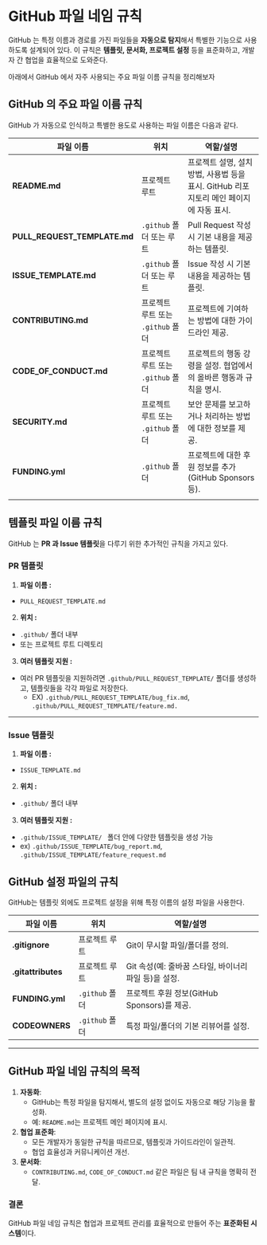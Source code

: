 GitHub 파일 네임 규칙
===
GitHub 는 특정 이름과 경로를 가진 파일들을 **자동으로 탐지**해서 특별한 기능으로 사용하도록 설계되어 있다. 이 규칙은 **템플릿, 문서화, 프로젝트 설정** 등을 표준화하고, 개발자 간 협업을 효율적으로 도와준다.

아래에서 GitHub 에서 자주 사용되는 주요 파일 이름 규칙을 정리해보자

## GitHub 의 주요 파일 이름 규칙
GitHub 가 자동으로 인식하고 특별한 용도로 사용하는 파일 이름은 다음과 같다.


| **파일 이름** | **위치** | **역할/설명** |
| --- | --- | --- |
| **README.md** | 프로젝트 루트 | 프로젝트 설명, 설치 방법, 사용법 등을 표시. GitHub 리포지토리 메인 페이지에 자동 표시. |
| **PULL_REQUEST_TEMPLATE.md** | `.github` 폴더 또는 루트 | Pull Request 작성 시 기본 내용을 제공하는 템플릿. |
| **ISSUE_TEMPLATE.md** | `.github` 폴더 또는 루트 | Issue 작성 시 기본 내용을 제공하는 템플릿. |
| **CONTRIBUTING.md** | 프로젝트 루트 또는 `.github` 폴더 | 프로젝트에 기여하는 방법에 대한 가이드라인 제공. |
| **CODE_OF_CONDUCT.md** | 프로젝트 루트 또는 `.github` 폴더 | 프로젝트의 행동 강령을 설정. 협업에서의 올바른 행동과 규칙을 명시. |
| **SECURITY.md** | 프로젝트 루트 또는 `.github` 폴더 | 보안 문제를 보고하거나 처리하는 방법에 대한 정보를 제공. |
| **FUNDING.yml** | `.github` 폴더 | 프로젝트에 대한 후원 정보를 추가(GitHub Sponsors 등). |
|  |  |  |

## 템플릿 파일 이름 규칙
GitHub 는 **PR 과 Issue 템플릿**을 다루기 위한 추가적인 규칙을 가지고 있다.

### PR 템플릿

1. **파일 이름 :** 

- `PULL_REQUEST_TEMPLATE.md`

2. **위치 :**
- `.github/` 폴더 내부
- 또는 프로젝트 루트 디렉토리

3. **여러 템플릿 지원 :**
- 여러 PR 템플릿을 지원하려면 `.github/PULL_REQUEST_TEMPLATE/` 폴더를 생성하고, 템플릿들을 각각 파일로 저장한다.
    - EX) `.github/PULL_REQUEST_TEMPLATE/bug_fix.md`, `.github/PULL_REQUEST_TEMPLATE/feature.md.`

---

### Issue 템플릿

1. **파일 이름 :**
- `ISSUE_TEMPLATE.md`

2. **위치 :**
- `.github/` 폴더 내부

3. **여러 템플릿 지원 :**
- `.github/ISSUE_TEMPLATE/ ` 폴더 안에 다양한 템플릿을 생성 가능
- ex) `.github/ISSUE_TEMPLATE/bug_report.md`, `.github/ISSUE_TEMPLATE/feature_request.md`

## GitHub 설정 파일의 규칙

GitHub는 템플릿 외에도 프로젝트 설정을 위해 특정 이름의 설정 파일을 사용한다.

| **파일 이름** | **위치** | **역할/설명** |
| --- | --- | --- |
| **.gitignore** | 프로젝트 루트 | Git이 무시할 파일/폴더를 정의. |
| **.gitattributes** | 프로젝트 루트 | Git 속성(예: 줄바꿈 스타일, 바이너리 파일 등)을 설정. |
| **FUNDING.yml** | `.github` 폴더 | 프로젝트 후원 정보(GitHub Sponsors)를 제공. |
| **CODEOWNERS** | `.github` 폴더 | 특정 파일/폴더의 기본 리뷰어를 설정. |

---

## GitHub 파일 네임 규칙의 목적

1. **자동화**:
    - GitHub는 특정 파일을 탐지해서, 별도의 설정 없이도 자동으로 해당 기능을 활성화.
    - 예: `README.md`는 프로젝트 메인 페이지에 표시.
2. **협업 표준화**:
    - 모든 개발자가 동일한 규칙을 따르므로, 템플릿과 가이드라인이 일관적.
    - 협업 효율성과 커뮤니케이션 개선.
3. **문서화**:
    - `CONTRIBUTING.md`, `CODE_OF_CONDUCT.md` 같은 파일은 팀 내 규칙을 명확히 전달.

### 결론
GitHub 파일 네임 규칙은 협업과 프로젝트 관리를 효율적으로 만들어 주는 **표준화된 시스템**이다. 
